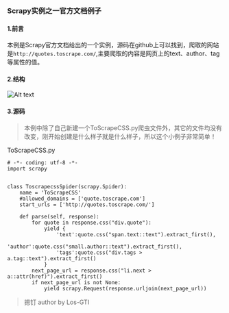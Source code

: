 ### Scrapy实例之一官方文档例子

#### 1.前言

本例是Scrapy官方文档给出的一个实例，源码在github上可以找到，爬取的网站是`http://quotes.toscrape.com/`,主要爬取的内容是网页上的text、author、tag等属性的值。

#### 2.结构

![Alt text](./Scrapy3.png)

#### 3.源码

> 本例中除了自己新建一个ToScrapeCSS.py爬虫文件外，其它的文件均没有改变，刚开始创建是什么样子就是什么样子，所以这个小例子非常简单！

ToScrapeCSS.py
```
# -*- coding: utf-8 -*-
import scrapy


class ToscrapecssSpider(scrapy.Spider):
    name = 'ToScrapeCSS'
    #allowed_domains = ['quote.toscrape.com']
    start_urls = ['http://quotes.toscrape.com/']

    def parse(self, response):
        for quote in response.css("div.quote"):
            yield {
                'text':quote.css("span.text::text").extract_first(),
                'author':quote.css("small.author::text").extract_first(),
                'tags':quote.css("div.tags > a.tag::text").extract_first()
            }
        next_page_url = response.css("li.next > a::attr(href)").extract_first()
        if next_page_url is not None:
            yield scrapy.Request(response.urljoin(next_page_url))
```

> 摁钉 author by Los-GTI
